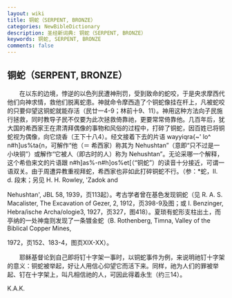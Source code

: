 ```yaml
---
layout: wiki
title: 铜蛇（SERPENT, BRONZE）
categories: NewBibleDictionary
description: 圣经新词典: 铜蛇（SERPENT, BRONZE）
keywords: 铜蛇, SERPENT, BRONZE
comments: false
---
```


## 铜蛇（SERPENT, BRONZE）

　　在以东的边境，悖逆的以色列民遭神刑罚，受到致命的蛇咬，于是央求摩西代他们向神求情，救他们脱离蛇患。神就命令摩西造了个铜蛇像挂在杆上，凡被蛇咬的只要仰望这铜蛇就能存活（民廿一4-9；林前十9、11）。神用这种方法向子民施行拯救，同时教导子民不仅要为此次拯救倚靠祂，更要常常倚靠他。几百年后，犹大国的希西家王在肃清拜偶像的事物和风俗的过程中，打碎了铜蛇，因百姓已将铜蛇视为偶像，向它烧香（王下十八4）。经文接着下去的片语 wayyiqra{~' lo^ n#h]us%ta{n，可解作“他（＝ 希西家）称其为 Nehushtan”（意即“只不过是一小块铜”）或解作“它被人（即古时的人）称为 Nehushtan”。无论采哪一个解释，这个希伯来文的片语跟 n#h]as%-n#h]os%et[（“铜蛇”）的读音十分接近，可谓一语双关。由于周遭异教重视拜蛇，希西家也非如此打碎铜蛇不行。（参：*蛇，II. d. 段末；另见 H. H. Rowley, 'Zadok and

Nehushtan', JBL 58, 1939，页113起）。考古学者曾在基色发现铜蛇（见 R. A. S. Macalister, The Excavation of Gezer, 2, 1912，页398-9及图；或 I. Benzinger, Hebra/ische Archa/ologie3, 1927，页327，图418）。夏琐有蛇形支柱出土，而亭纳的一处神龛则发现了一条镀金蛇（B. Rothenberg, Timna, Valley of the Biblical Copper Mines,

1972，页152、183-4，图页XIX-XX）。

　　耶稣基督论到自己即将钉十字架一事时，以铜蛇事件为例，来说明祂钉十字架的意义：铜蛇被举起，好让人用信心仰望它而活下来。同样，祂为人们的罪被举起、钉在十字架上，叫凡相信祂的人，可因此得着永生（约三14）。

K.A.K.








